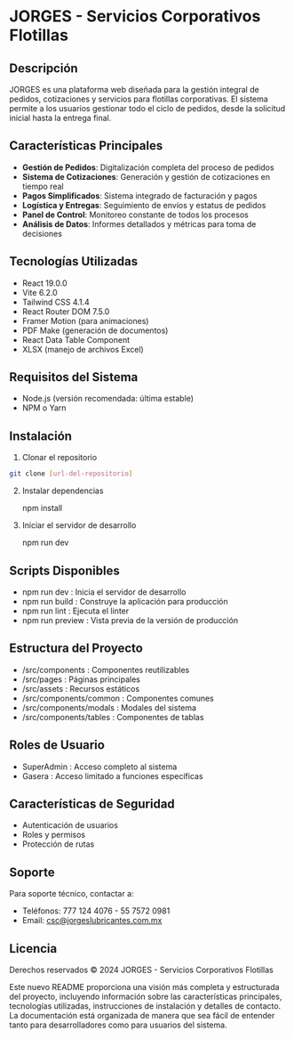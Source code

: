 # JORGES - Servicios Corporativos Flotillas

## Descripción

JORGES es una plataforma web diseñada para la gestión integral de pedidos, cotizaciones y servicios para flotillas corporativas. El sistema permite a los usuarios gestionar todo el ciclo de pedidos, desde la solicitud inicial hasta la entrega final.

## Características Principales

- **Gestión de Pedidos**: Digitalización completa del proceso de pedidos
- **Sistema de Cotizaciones**: Generación y gestión de cotizaciones en tiempo real
- **Pagos Simplificados**: Sistema integrado de facturación y pagos
- **Logística y Entregas**: Seguimiento de envíos y estatus de pedidos
- **Panel de Control**: Monitoreo constante de todos los procesos
- **Análisis de Datos**: Informes detallados y métricas para toma de decisiones

## Tecnologías Utilizadas

- React 19.0.0
- Vite 6.2.0
- Tailwind CSS 4.1.4
- React Router DOM 7.5.0
- Framer Motion (para animaciones)
- PDF Make (generación de documentos)
- React Data Table Component
- XLSX (manejo de archivos Excel)

## Requisitos del Sistema

- Node.js (versión recomendada: última estable)
- NPM o Yarn

## Instalación

1. Clonar el repositorio

```bash
git clone [url-del-repositorio]
```

2. Instalar dependencias

   npm install

3. Iniciar el servidor de desarrollo

   npm run dev

## Scripts Disponibles

- npm run dev : Inicia el servidor de desarrollo
- npm run build : Construye la aplicación para producción
- npm run lint : Ejecuta el linter
- npm run preview : Vista previa de la versión de producción

## Estructura del Proyecto

- /src/components : Componentes reutilizables
- /src/pages : Páginas principales
- /src/assets : Recursos estáticos
- /src/components/common : Componentes comunes
- /src/components/modals : Modales del sistema
- /src/components/tables : Componentes de tablas

## Roles de Usuario

- SuperAdmin : Acceso completo al sistema
- Gasera : Acceso limitado a funciones específicas

## Características de Seguridad

- Autenticación de usuarios
- Roles y permisos
- Protección de rutas

## Soporte

Para soporte técnico, contactar a:

- Teléfonos: 777 124 4076 - 55 7572 0981
- Email: csc@jorgeslubricantes.com.mx

## Licencia

Derechos reservados © 2024 JORGES - Servicios Corporativos Flotillas

Este nuevo README proporciona una visión más completa y estructurada del proyecto, incluyendo información sobre las características principales, tecnologías utilizadas, instrucciones de instalación y detalles de contacto. La documentación está organizada de manera que sea fácil de entender tanto para desarrolladores como para usuarios del sistema.